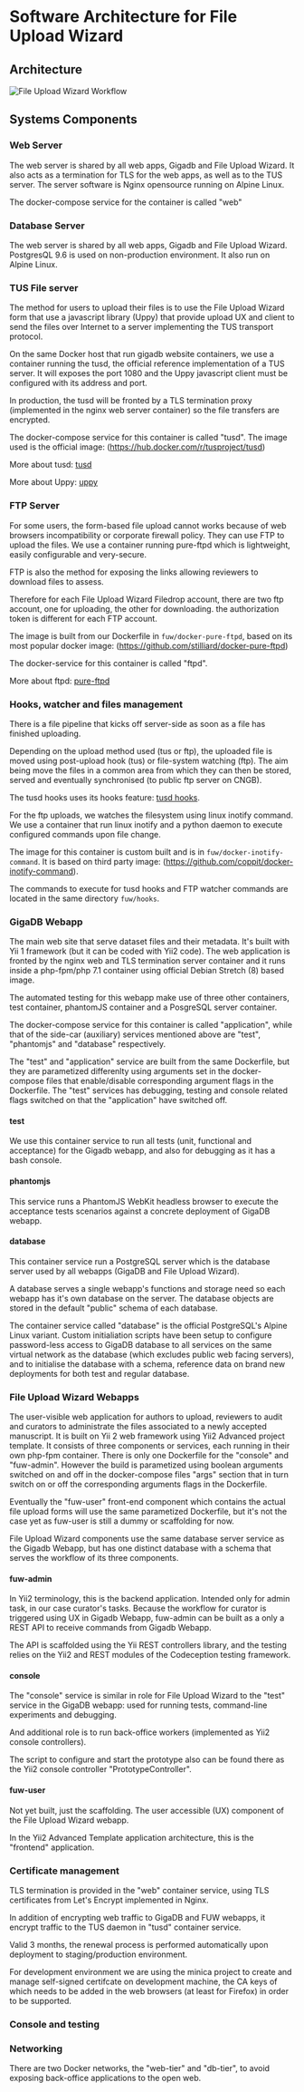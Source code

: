 # Software Architecture for File Upload Wizard

## Architecture

![File Upload Wizard Workflow](img/architecture.png)

## Systems Components

### Web Server

The web server is shared by all web apps, Gigadb and File Upload Wizard.
It also acts as a termination for TLS for the web apps, as well as to the TUS server.
The server software is Nginx opensource running on Alpine Linux.

The docker-compose service for the container is called "web"

### Database Server

The web server is shared by all web apps, Gigadb and File Upload Wizard.
PostgresQL 9.6 is used on non-production environment. It also run on Alpine Linux.

### TUS File server

The method for users to upload their files is to use the File Upload Wizard form that use a javascript library (Uppy) that provide upload UX and client to send the files over Internet to a server implementing the TUS transport protocol.

On the same Docker host that run gigadb website containers, we use a container running the tusd, the official reference implementation of a TUS server. It will exposes the port 1080 and the Uppy javascript client must be configured with its address and port.

In production, the tusd will be fronted by a TLS termination proxy (implemented in the nginx web server container) so the file transfers are encrypted.

The docker-compose service for this container is called "tusd".
The image used is the official image: (https://hub.docker.com/r/tusproject/tusd)

More about tusd: [tusd](https://github.com/tus/tusd)

More about Uppy: [uppy](https://uppy.io/docs/)

### FTP Server

For some users, the form-based file upload cannot works because of web browsers incompatibility or corporate firewall policy.
They can use FTP to upload the files. We use a container running pure-ftpd which is lightweight, easily configurable and very-secure.

FTP is also the method for exposing the links allowing reviewers to download files to assess.

Therefore for each File Upload Wizard Filedrop account, there are two ftp account, one for uploading, the other for downloading. the authorization token is different for each FTP account.

The image is built from our Dockerfile in `fuw/docker-pure-ftpd`, based on its most popular docker image: (https://github.com/stilliard/docker-pure-ftpd)

The docker-service for this container is called "ftpd".

More about ftpd: [pure-ftpd](https://www.pureftpd.org/project/pure-ftpd/)

### Hooks, watcher and files management

There is a file pipeline that kicks off server-side as soon as a file has finished uploading.

Depending on the upload method used (tus or ftp), the uploaded file is moved using post-upload hook (tus) or file-system watching (ftp). The aim being move the files in a common area from which they can then be stored, served and eventually synchronised (to public ftp server on CNGB).

The tusd hooks uses its hooks feature: [tusd hooks](https://github.com/tus/tusd/blob/master/docs/hooks.md).

For the ftp uploads, we watches the filesystem using linux inotify command.
We use a container that run linux inotify and a python daemon to execute configured commands upon file change.

The image for this container is custom built and is in ``fuw/docker-inotify-command``. It is based on third party image: (https://github.com/coppit/docker-inotify-command).

The commands to execute for tusd hooks and FTP watcher commands are located in the same directory ``fuw/hooks``.

### GigaDB Webapp

The main web site that serve dataset files and their metadata.
It's built with Yii 1 framework (but it can be coded with Yii2 code).
The web application is fronted by the nginx web and TLS termination server container and it runs inside a php-fpm/php 7.1 container using official Debian Stretch (8) based image.

The automated testing for this webapp make use of three other containers, test container, phantomJS container and a PosgreSQL server container.

The docker-compose service for this container is called "application", while that of the side-car (auxiliary) services mentioned above are "test", "phantomjs" and "database" respectively.

The "test" and "application" service are built from the same Dockerfile, but they are parametized differenlty using arguments set in the docker-compose files that enable/disable corresponding argument flags in the Dockerfile. The "test" services has debugging, testing and console related flags switched on that the "application" have switched off.

#### test

We use this container service to run all tests (unit, functional and acceptance) for the Gigadb webapp, and also for debugging as it has a bash console.

#### phantomjs

This service runs a PhantomJS WebKit headless browser to execute the acceptance tests scenarios against a concrete deployment of GigaDB webapp.

#### database

This container service run a PostgreSQL server which is the database server used by all webapps (GigaDB and File Upload Wizard).

A database serves a single webapp's functions and storage need so each webapp has it's own database on the server. The database objects are stored in the default "public" schema of each database.

The container service called "database" is the official PostgreSQL's Alpine Linux variant. Custom initialiation scripts have been setup to configure password-less access to GigaDB database to all services on the same virtual network as the database (which excludes public web facing servers), and to initialise the database with a schema, reference data on brand new deployments for both test and regular database.

### File Upload Wizard Webapps

The user-visible web application for authors to upload, reviewers to audit and curators to administrate the files associated to a newly accepted manuscript. It is built on Yii 2 web framework using Yii2 Advanced project template. It consists of three components or services, each running in their own php-fpm container.
There is only one Dockerfile for the "console" and "fuw-admin". However the build is parametized using boolean arguments switched on and off in the docker-compose files "args" section that in turn switch on or off the corresponding arguments flags in the Dockerfile.

Eventually the "fuw-user" front-end component which contains the actual file upload forms will use the same parametized Dockerfile, but it's not the case yet as fuw-user is still a dummy or scaffolding for now.

File Upload Wizard components use the same database server service as the Gigadb Webapp, but has one distinct database with a schema that serves the workflow of its three components.

#### fuw-admin

In Yii2 terminology, this is the backend application. Intended only for admin task, in our case curator's tasks. Because the workflow for curator is triggered using UX in Gigadb Webapp, fuw-admin can be built as a only a REST API to receive commands from Gigadb Webapp.

The API is scaffolded using the Yii REST controllers library, and the testing relies on the Yii2 and REST modules of the Codeception testing framework.

#### console

The "console" service is similar in role for File Upload Wizard to the "test" service in the GigaDB webapp: used for running tests, command-line experiments and debugging.

And additional role is to run back-office workers (implemented as Yii2  console controllers).

The script to configure and start the prototype also can be found there as the Yii2 console controller "PrototypeController".

#### fuw-user

Not yet built, just the scaffolding.
The user accessible (UX) component of the File Upload Wizard webapp.

In the Yii2 Advanced Template application architecture, this is the "frontend" application.

### Certificate management

TLS termination is provided in the "web" container service, using TLS certificates from Let's Encrypt implemented in Nginx.

In addition of encrypting web traffic to GigaDB and FUW webapps, it encrypt traffic to  the TUS daemon in "tusd" container service.

Valid 3 months, the renewal process is performed automatically upon deployment to staging/production environment.

For development environment we are using the minica project to create and manage self-signed certifcate on development machine, the CA keys of which needs to be added in the web browsers (at least for Firefox) in order to be supported.

### Console and testing


### Networking

There are two Docker networks, the "web-tier" and "db-tier", to avoid exposing back-office applications to the open web.


